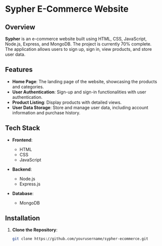 # Sypher E-Commerce Website

## Overview

**Sypher** is an e-commerce website built using HTML, CSS, JavaScript, Node.js, Express, and MongoDB. The project is currently 70% complete. The application allows users to sign up, sign in, view products, and store user data.

## Features

- **Home Page**: The landing page of the website, showcasing the products and categories.
- **User Authentication**: Sign-up and sign-in functionalities with user authentication.
- **Product Listing**: Display products with detailed views.
- **User Data Storage**: Store and manage user data, including account information and purchase history.

## Tech Stack

- **Frontend**:
  - HTML
  - CSS
  - JavaScript

- **Backend**:
  - Node.js
  - Express.js

- **Database**:
  - MongoDB

## Installation

1. **Clone the Repository**:
   ```bash
   git clone https://github.com/yourusername/sypher-ecommerce.git
